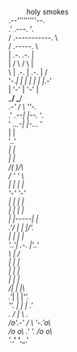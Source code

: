 <!-- Padding -->
&nbsp;&nbsp;&nbsp;&nbsp;&nbsp;&nbsp;&nbsp;&nbsp;
holy smokes <br />
        .--'''''''''--. <br />
     .'      .---.      '. <br />
    /    .-----------.    \ <br />
   /        .-----.        \ <br />
   |       .-.   .-.       | <br />
   |      /   \ /   \      | <br />
    \    | .-. | .-. |    / <br />
     '-._| | | | | | |_.-' <br />
         | '-' | '-' | <br />
          \___/ \___/ <br />
       _.-'  /   \  ''-._ <br />
     .' _.--|     |--._ '. <br />
     ' _...-|     |-..._ ' <br />
            |     | <br />
            '.___.' <br />
              | | <br />
             _| |_ <br />
            /\( )/\ <br />
           /  ' '  \ <br />
          | |     | | <br />
          '-'     '-' <br />
          | |     | | <br />
          | |     | | <br />
          | |-----| | <br />
       .'/  |     | |/'. <br />
       |    |     |    | <br />
       '._.'| .-. |'._.' <br />
             \ | / <br />
             | | | <br />
             | | | <br />
             | | | <br />
            /| | |\ <br />
          .'_| | |_''. <br />
          ''. | | | .' <br />
       .    /  |  \    . <br />
      /o'.-'  / \  '-.'o\ <br />
     /o  o\ .'   '. /o  o\ <br />
     '.___.'       '.___.' 
